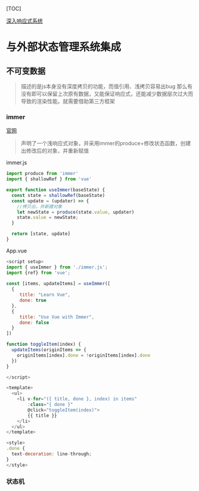 [TOC]

[深入响应式系统](https://cn.vuejs.org/guide/extras/reactivity-in-depth.html)

# 与外部状态管理系统集成

## 不可变数据
> 描述的是js本身没有深度拷贝的功能，而值引用、浅拷贝容易出bug
> 那么有没有即可以保留上次原有数据，又能保证响应式，还能减少数据层次过大而导致的渲染性能。就需要借助第三方框架

### immer
[官网](https://immerjs.github.io/immer/)

> 声明了一个浅响应式对象，并采用immer的produce+修改状态函数，创建出修改后的对象，并重新赋值

immer.js
```js
import produce from 'immer'
import { shallowRef } from 'vue'

export function useImmer(baseState) {
  const state = shallowRef(baseState)
  const update = (updater) => {
    //拷贝出，并新建对象
    let newState = produce(state.value, updater)
    state.value = newState; 
  }

  return [state, update]
}
```

App.vue
```js
<script setup>
import { useImmer } from './immer.js';
import {ref} from 'vue';
  
const [items, updateItems] = useImmer([
  {
     title: "Learn Vue",
     done: true
  },
  {
     title: "Use Vue with Immer",
     done: false
  }
])

function toggleItem(index) {
  updateItems(originItems => {
    originItems[index].done = !originItems[index].done
  })
}

</script>

<template>
  <ul>
    <li v-for="({ title, done }, index) in items"
        :class="{ done }"
        @click="toggleItem(index)">
        {{ title }}
    </li>
  </ul>
</template>

<style>
.done {
  text-decoration: line-through;
}
</style>
```

### 状态机